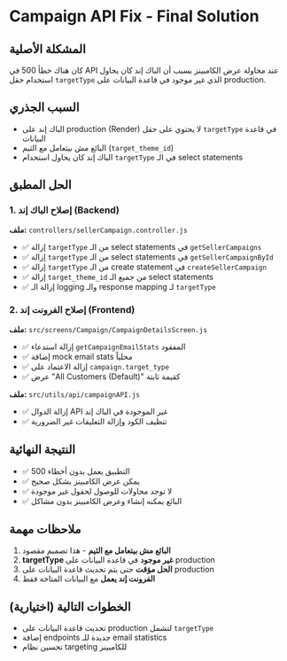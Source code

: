 # Campaign API Fix - Final Solution

## المشكلة الأصلية
كان هناك خطأ 500 في API عند محاولة عرض الكامبينز بسبب أن الباك إند كان يحاول استخدام حقل `targetType` الذي غير موجود في قاعدة البيانات على production.

## السبب الجذري
- الباك إند على production (Render) لا يحتوي على حقل `targetType` في قاعدة البيانات
- البائع مش بيتعامل مع الثيم (`target_theme_id`)
- الباك إند كان يحاول استخدام `targetType` في الـ select statements

## الحل المطبق

### 1. إصلاح الباك إند (Backend)
**ملف:** `controllers/sellerCampaign.controller.js`

- ✅ إزالة `targetType` من الـ select statements في `getSellerCampaigns`
- ✅ إزالة `targetType` من الـ select statements في `getSellerCampaignById`
- ✅ إزالة `targetType` من الـ create statement في `createSellerCampaign`
- ✅ إزالة `target_theme_id` من جميع الـ select statements
- ✅ إزالة الـ logging والـ response mapping لـ `targetType`

### 2. إصلاح الفرونت إند (Frontend)
**ملف:** `src/screens/Campaign/CampaignDetailsScreen.js`

- ✅ إزالة استدعاء `getCampaignEmailStats` المفقود
- ✅ إضافة mock email stats محلياً
- ✅ إزالة الاعتماد على `campaign.target_type`
- ✅ عرض "All Customers (Default)" كقيمة ثابتة

**ملف:** `src/utils/api/campaignAPI.js`

- ✅ إزالة الدوال API غير الموجودة في الباك إند
- ✅ تنظيف الكود وإزالة التعليقات غير الضرورية

## النتيجة النهائية
- ✅ التطبيق يعمل بدون أخطاء 500
- ✅ يمكن عرض الكامبينز بشكل صحيح
- ✅ لا توجد محاولات للوصول لحقول غير موجودة
- ✅ البائع يمكنه إنشاء وعرض الكامبينز بدون مشاكل

## ملاحظات مهمة
1. **البائع مش بيتعامل مع الثيم** - هذا تصميم مقصود
2. **targetType غير موجود** في قاعدة البيانات على production
3. **الحل مؤقت** حتى يتم تحديث قاعدة البيانات على production
4. **الفرونت إند يعمل** مع البيانات المتاحة فقط

## الخطوات التالية (اختيارية)
- تحديث قاعدة البيانات على production لتشمل `targetType`
- إضافة endpoints جديدة للـ email statistics
- تحسين نظام targeting للكامبينز
